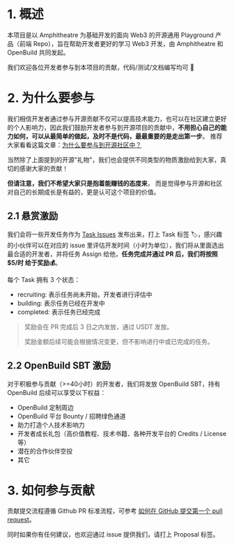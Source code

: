 # 1. 概述
本项目是以 Amphitheatre 为基础开发的面向 Web3 的开源通用 Playground 产品（前端 Repo），旨在帮助开发者更好的学习 Web3 开发，由
Amphitheatre 和 OpenBuild 共同发起。

我们欢迎各位开发者参与到本项目的贡献，代码/测试/文档编写均可 👏

# 2. 为什么要参与
我们相信开发者通过参与开源贡献不仅可以提高技术能力，也可以在社区建立更好的个人影响力，因此我们鼓励开发者参与到开源项目的贡献中，**不用担心自己的能
力如何，可以从最简单的做起，及时不是代码，最最重要的是走出第一步**。
推荐大家看看这篇文章：[为什么要参与到开源社区中？](https://shardingsphere.apache.org/blog/cn/material/open_source_community/)

当然除了上面提到的开源"礼物"，我们也会提供不同类型的物质激励给到大家，真切的感谢大家的贡献！

**但请注意，我们不希望大家只是抱着能赚钱的态度来**，
而是觉得参与开源和社区对自己的长期成长是有益的，更是认可这个项目的价值。

## 2.1 悬赏激励
我们会将一些开发任务作为 [Task Issues](https://github.com/amphitheatre-app/playground/issues?q=is%3Aopen+is%3Aissue+label%3ATask) 发布出来，打上 Task 标签 🏷️，感兴趣的小伙伴可以在对应的 issue
里评估开发时间（小时为单位），我们将从里面选出最合适的开发者，并将任务 Assign 给他，**任务完成并通过 PR 后，我们将按照 $5/时 给于奖励💰**。

每个 Task 拥有 3 个状态：

- recruiting: 表示任务尚未开始，开发者进行评估中
- building: 表示任务已经在开发中
- completed: 表示任务已经完成

> 奖励会在 PR 完成后 3 日之内发放，通过 USDT 发放。
> 
> 奖励金额后续可能会根据情况变更，但不影响进行中或已完成的任务。


## 2.2 OpenBuild SBT 激励

对于积极参与贡献（>=40小时）的开发者，我们将发放 OpenBuild SBT，持有 OpenBuild 后续可以享受以下权益：

- OpenBuild 定制周边
- OpenBuild 平台 Bounty / 招聘绿色通道
- 助力打造个人技术影响力
- 开发者成长礼包（高价值教程、技术书籍、各种开发平台的 Credits / License等）
- 潜在的合作伙伴空投
- 其它


# 3. 如何参与贡献
贡献提交流程遵循 Github PR 标准流程，可参考 [如何在 GitHub 提交第一个 pull request](https://www.freecodecamp.org/chinese/news/how-to-make-your-first-pull-request-on-github)。

同时如果你有任何建议，也欢迎通过 issue 提供我们，请打上 Proposal 标签。
